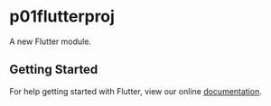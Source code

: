 # p01flutterproj

A new Flutter module.

## Getting Started

For help getting started with Flutter, view our online
[documentation](https://flutter.dev/).
